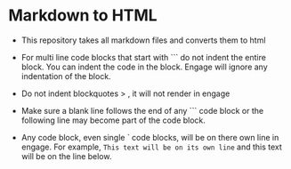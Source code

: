 # Markdown to HTML
- This repository takes all markdown files and converts them to html

- For multi line code blocks that start with \`\`\` do not indent the entire block. You can indent the code in the block. Engage will ignore any indentation of the block.
- Do not indent blockquotes \> , it will not render in engage
- Make sure a blank line follows the end of any \`\`\` code block or the following line may become part of the code block.
- Any code block, even single \` code blocks, will be on there own line in engage. For example, `This text will be on its own line` and this text will be on the line below.
